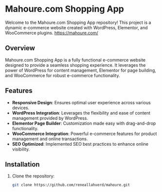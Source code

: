 
# Mahoure.com Shopping App

Welcome to the Mahoure.com Shopping App repository! This project is a dynamic e-commerce website created with WordPress, Elementor, and WooCommerce plugins.
https://mahoure.com/

## Overview

Mahoure.com Shopping App is a fully functional e-commerce website designed to provide a seamless shopping experience. It leverages the power of WordPress for content management, Elementor for page building, and WooCommerce for robust e-commerce functionality.

## Features

- **Responsive Design**: Ensures optimal user experience across various devices.
- **WordPress Integration**: Leverages the flexibility and ease of content management provided by WordPress.
- **Elementor Page Builder**: Customization made easy with drag-and-drop functionality.
- **WooCommerce Integration**: Powerful e-commerce features for product management and online transactions.
- **SEO Optimized**: Implemented SEO best practices to enhance online visibility.

## Installation

1. Clone the repository:

   ```bash
   git clone https://github.com/reneallahverd/mahoure.git
